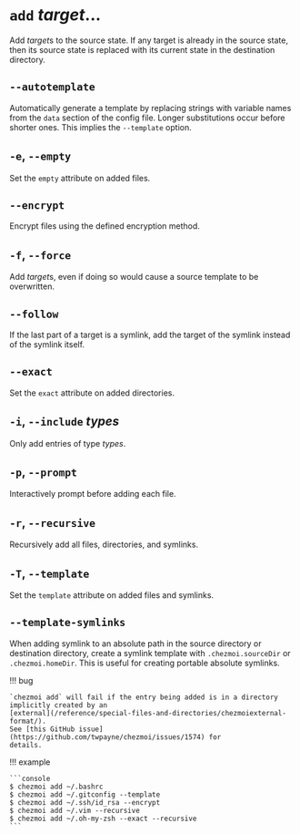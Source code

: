 # `add` *target*...

Add *target*s to the source state. If any target is already in the source
state, then its source state is replaced with its current state in the
destination directory.

## `--autotemplate`

Automatically generate a template by replacing strings with variable names from
the `data` section of the config file. Longer substitutions occur before
shorter ones. This implies the `--template` option.

## `-e`, `--empty`

Set the `empty` attribute on added files.

## `--encrypt`

Encrypt files using the defined encryption method.

## `-f`, `--force`

Add *target*s, even if doing so would cause a source template to be
overwritten.

## `--follow`

If the last part of a target is a symlink, add the target of the symlink
instead of the symlink itself.

## `--exact`

Set the `exact` attribute on added directories.

## `-i`, `--include` *types*

Only add entries of type *types*.

## `-p`, `--prompt`

Interactively prompt before adding each file.

## `-r`, `--recursive`

Recursively add all files, directories, and symlinks.

## `-T`, `--template`

Set the `template` attribute on added files and symlinks.

## `--template-symlinks`

When adding symlink to an absolute path in the source directory or destination
directory, create a symlink template with `.chezmoi.sourceDir` or
`.chezmoi.homeDir`. This is useful for creating portable absolute symlinks.

!!! bug

    `chezmoi add` will fail if the entry being added is in a directory
    implicitly created by an
    [external](/reference/special-files-and-directories/chezmoiexternal-format/).
    See [this GitHub issue](https://github.com/twpayne/chezmoi/issues/1574) for
    details.

!!! example

    ```console
    $ chezmoi add ~/.bashrc
    $ chezmoi add ~/.gitconfig --template
    $ chezmoi add ~/.ssh/id_rsa --encrypt
    $ chezmoi add ~/.vim --recursive
    $ chezmoi add ~/.oh-my-zsh --exact --recursive
    ```

